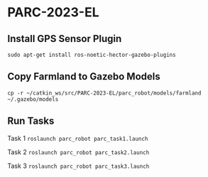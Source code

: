 # PARC-2023-EL

## Install GPS Sensor Plugin
`sudo apt-get install ros-noetic-hector-gazebo-plugins`

## Copy Farmland to Gazebo Models
`cp -r ~/catkin_ws/src/PARC-2023-EL/parc_robot/models/farmland ~/.gazebo/models`

## Run Tasks
Task 1
`roslaunch parc_robot parc_task1.launch`

Task 2
`roslaunch parc_robot parc_task2.launch`

Task 3
`roslaunch parc_robot parc_task3.launch`
